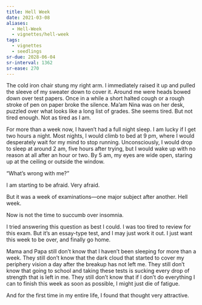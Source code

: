 ```yaml
---
title: Hell Week
date: 2021-03-08
aliases:
  - Hell-Week
  - vignettes/hell-week
tags:
  - vignettes
  - seedlings
sr-due: 2028-06-04
sr-interval: 1362
sr-ease: 270
---
```

The cold iron chair stung my right arm. I immediately raised it up and pulled the sleeve of my sweater down to cover it. Around me were heads bowed down over test papers. Once in a while a short halted cough or a rough stroke of pen on paper broke the silence. Ma’am Nina was on her desk, puzzled over what looks like a long list of grades. She seems tired. But not tired enough. Not as tired as I am.

For more than a week now, I haven’t had a full night sleep. I am lucky if I get two hours a night. Most nights, I would climb to bed at 9 pm, where I would desperately wait for my mind to stop running. Unconsciously, I would drop to sleep at around 2 am, five hours after trying, but I would wake up with no reason at all after an hour or two. By 5 am, my eyes are wide open, staring up at the ceiling or outside the window.

“What’s wrong with me?”

I am starting to be afraid. Very afraid.

But it was a week of examinations—one major subject after another. Hell week.

Now is not the time to succumb over insomnia.

I tried answering this question as best I could. I was too tired to review for this exam. But it’s an essay-type test, and I may just work it out. I just want this week to be over, and finally go home.

Mama and Papa still don’t know that I haven’t been sleeping for more than a week. They still don’t know that the dark cloud that started to cover my periphery vision a day after the breakup has not left me. They still don’t know that going to school and taking these tests is sucking every drop of strength that is left in me. They still don’t know that if I don’t do everything I can to finish this week as soon as possible, I might just die of fatigue.

And for the first time in my entire life, I found that thought very attractive.